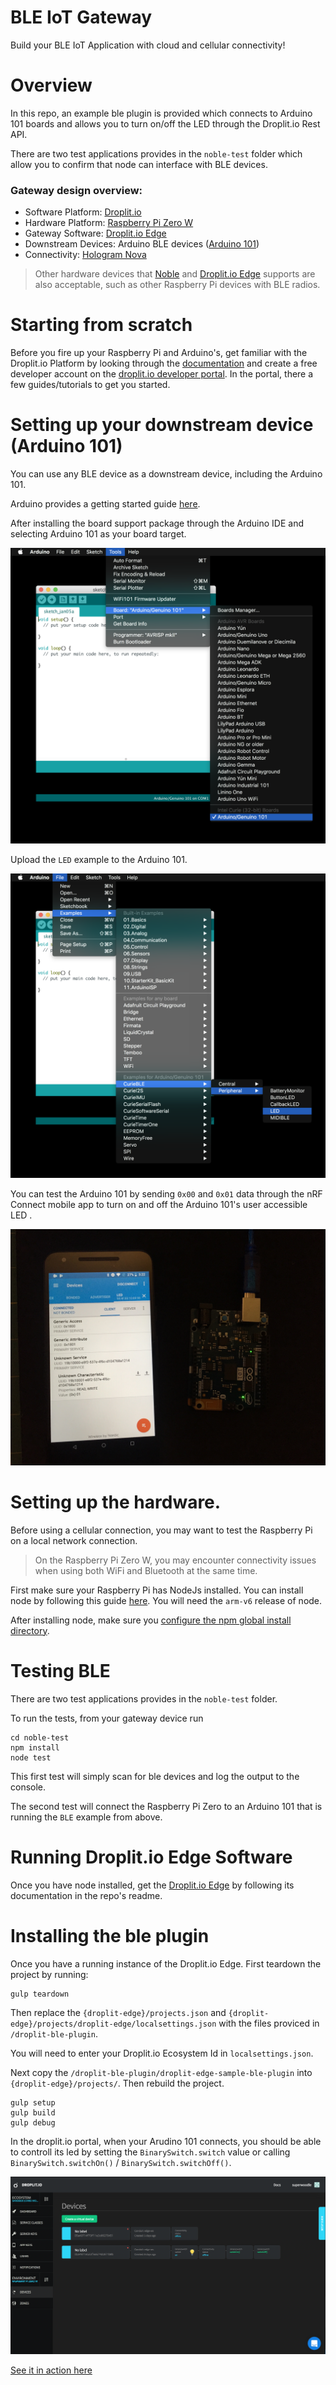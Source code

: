 # BLE IoT Gateway

Build your BLE IoT Application with cloud and cellular connectivity!

# Overview

In this repo, an example ble plugin is provided which connects to Arduino 101 boards and allows you to turn on/off the LED through the Droplit.io Rest API.

There are two test applications provides in the `noble-test` folder which allow you to confirm that node can interface with BLE devices.

### Gateway design overview:
* Software Platform: [Droplit.io](https://docs.droplit.io/)
* Hardware Platform: [Raspberry Pi Zero W](https://www.raspberrypi.org/products/raspberry-pi-zero-w/)
* Gateway Software: [Droplit.io Edge](https://github.com/droplit/droplit.io-edge)
* Downstream Devices: Arduino BLE devices ([Arduino 101](https://store.arduino.cc/usa/arduino-101))
* Connectivity: [Hologram Nova](https://store.arduino.cc/usa/arduino-101)
> Other hardware devices that [Noble](https://github.com/sandeepmistry/noble) and [Droplit.io Edge](https://github.com/droplit/droplit.io-edge) supports are also acceptable, such as other Raspberry Pi devices with BLE radios. 

# Starting from scratch

Before you fire up your Raspberry Pi and Arduino's, get familiar with the Droplit.io Platform by looking through the [documentation](https://docs.droplit.io/) and create a free developer account on the [droplit.io developer portal](https://portal.droplit.io). In the portal, there a few guides/tutorials to get you started.

# Setting up your downstream device (Arduino 101)

You can use any BLE device as a downstream device, including the Arduino 101.

Arduino provides a getting started guide [here](https://www.arduino.cc/en/Guide/Arduino101).

After installing the board support package through the Arduino IDE and selecting Arduino 101 as your board target.

![101 select](/images/101select.png)

Upload the `LED` example to the Arduino 101.

![101 test](/images/101sketch.png)

You can test the Arduino 101 by sending `0x00` and `0x01` data through the nRF Connect mobile app to turn on and off the Arduino 101's user accessible LED .

![nrf connect](/images/nrfconnect.jpg)

# Setting up the hardware.

Before using a cellular connection, you may want to test the Raspberry Pi on a local network connection.
> On the Raspberry Pi Zero W, you may encounter connectivity issues when using both WiFi and Bluetooth at the same time.

First make sure your Raspberry Pi has NodeJs installed. You can install node by following this guide [here](https://docs.droplit.io/docs/install-nodejs-on-linux). You will need the `arm-v6` release of node.

After installing node, make sure you [configure the npm global install directory](https://docs.droplit.io/docs/install-nodejs-on-linux#installing-node-modules-globally-linux-desktop-emb).

# Testing BLE
There are two test applications provides in the `noble-test` folder.

To run the tests, from your gateway device run
```
cd noble-test
npm install
node test
```

This first test will simply scan for ble devices and log the output to the console.

The second test will connect the Raspberry Pi Zero to an Arduino 101 that is running the `BLE` example from above.

# Running Droplit.io Edge Software

Once you have node installed, get the [Droplit.io Edge](https://github.com/droplit/droplit.io-edge) by following its documentation in the repo's readme.

# Installing the ble plugin

Once you have a running instance of the Droplit.io Edge. First teardown the project by running:

```
gulp teardown
```

Then replace the `{droplit-edge}/projects.json` and `{droplit-edge}/projects/droplit-edge/localsettings.json` with the files proviced in `/droplit-ble-plugin`.

You will need to enter your Droplit.io Ecosystem Id in `localsettings.json`.

Next copy the `/droplit-ble-plugin/droplit-edge-sample-ble-plugin` into `{droplit-edge}/projects/`. Then rebuild the project.

```
gulp setup
gulp build
gulp debug
```

In the droplit.io portal, when your Arudino 101 connects, you should be able to controll its led by setting the `BinarySwitch.switch` value or calling `BinarySwitch.switchOn()` / `BinarySwitch.switchOff()`.

![portal](/images/portal.png)

[See it in action here](https://youtu.be/E2czFbtm1LA)
